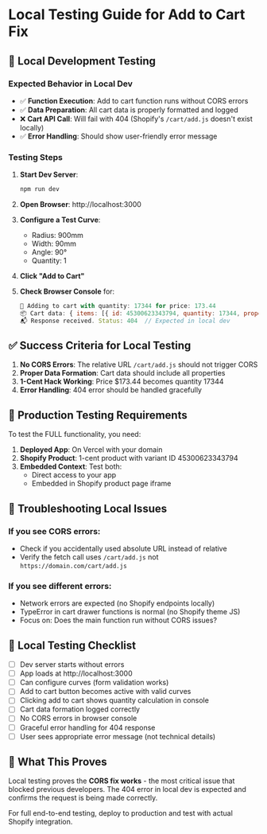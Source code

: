 # Local Testing Guide for Add to Cart Fix

## 🧪 Local Development Testing

### Expected Behavior in Local Dev
- ✅ **Function Execution**: Add to cart function runs without CORS errors
- ✅ **Data Preparation**: All cart data is properly formatted and logged
- ❌ **Cart API Call**: Will fail with 404 (Shopify's `/cart/add.js` doesn't exist locally)
- ✅ **Error Handling**: Should show user-friendly error message

### Testing Steps

1. **Start Dev Server**:
   ```bash
   npm run dev
   ```

2. **Open Browser**: http://localhost:3000

3. **Configure a Test Curve**:
   - Radius: 900mm
   - Width: 90mm  
   - Angle: 90°
   - Quantity: 1

4. **Click "Add to Cart"**

5. **Check Browser Console** for:
   ```javascript
   🛒 Adding to cart with quantity: 17344 for price: 173.44
   📦 Cart data: { items: [{ id: 45300623343794, quantity: 17344, properties: {...} }] }
   📬 Response received. Status: 404  // Expected in local dev
   ```

## ✅ Success Criteria for Local Testing

1. **No CORS Errors**: The relative URL `/cart/add.js` should not trigger CORS
2. **Proper Data Formation**: Cart data should include all properties
3. **1-Cent Hack Working**: Price $173.44 becomes quantity 17344
4. **Error Handling**: 404 error should be handled gracefully

## 🚀 Production Testing Requirements

To test the FULL functionality, you need:

1. **Deployed App**: On Vercel with your domain
2. **Shopify Product**: 1-cent product with variant ID 45300623343794
3. **Embedded Context**: Test both:
   - Direct access to your app
   - Embedded in Shopify product page iframe

## 🔧 Troubleshooting Local Issues

### If you see CORS errors:
- Check if you accidentally used absolute URL instead of relative
- Verify the fetch call uses `/cart/add.js` not `https://domain.com/cart/add.js`

### If you see different errors:
- Network errors are expected (no Shopify endpoints locally)
- TypeError in cart drawer functions is normal (no Shopify theme JS)
- Focus on: Does the main function run without CORS issues?

## 📝 Local Testing Checklist

- [ ] Dev server starts without errors
- [ ] App loads at http://localhost:3000
- [ ] Can configure curves (form validation works)
- [ ] Add to cart button becomes active with valid curves
- [ ] Clicking add to cart shows quantity calculation in console
- [ ] Cart data formation logged correctly
- [ ] No CORS errors in browser console
- [ ] Graceful error handling for 404 response
- [ ] User sees appropriate error message (not technical details)

## 🎯 What This Proves

Local testing proves the **CORS fix works** - the most critical issue that blocked previous developers. The 404 error in local dev is expected and confirms the request is being made correctly.

For full end-to-end testing, deploy to production and test with actual Shopify integration. 